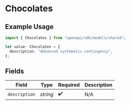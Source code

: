 # Chocolates

## Example Usage

```typescript
import { Chocolates } from "openapi/sdk/models/shared";

let value: Chocolates = {
  description: "Advanced systematic contingency",
};
```

## Fields

| Field              | Type               | Required           | Description        |
| ------------------ | ------------------ | ------------------ | ------------------ |
| `description`      | *string*           | :heavy_check_mark: | N/A                |
